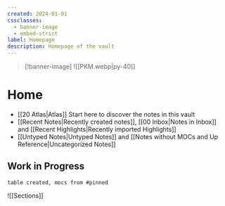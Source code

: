 ```yaml
---
created: 2024-01-01
cssclasses:
  - banner-image
  - embed-strict
label: Homepage
description: Homepage of the vault
---
```

> [!banner-image] ![[PKM.webp|py-40]]
# Home

- [[20 Atlas|Atlas]] Start here to discover the notes in this vault
- [[Recent Notes|Recently created notes]], [[00 Inbox|Notes in Inbox]] and [[Recent Highlights|Recently imported Highlights]]
- [[Untyped Notes|Untyped Notes]] and [[Notes without MOCs and Up Reference|Uncategorized Notes]]

## Work in Progress
```dataview
table created, mocs from #pinned
```
![[Sections]]

